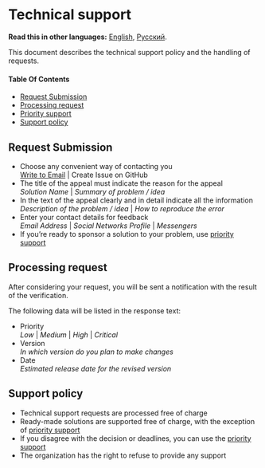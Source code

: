 # Technical support

**Read this in other languages:** 
[English](SUPPORT.md), 
[Русский](SUPPORT_RU.md).

This document describes the technical support policy and the handling of requests.

#### Table Of Contents
* [Request Submission](#request-submission)
* [Processing request](#processing-request)
* [Priority support](https://www.septdir.com/support#priority)
* [Support policy](#support-policy)

## Request Submission 
* Choose any convenient way of contacting you  
[Write to Email](mailto:support@septdir.com) | Create Issue on GitHub 
* The title of the appeal must indicate the reason for the appeal  
*Solution Name* | *Summary of problem / idea*
* In the text of the appeal clearly and in detail indicate all the information  
*Description of the problem / idea* | *How to reproduce the error*
* Enter your contact details for feedback  
*Email Address* | *Social Networks Profile* | *Messengers*
* If you’re ready to sponsor a solution to your problem, use [priority support](https://www.septdir.com/support#priority)

## Processing request
After considering your request, you will be sent a notification with the result of the verification.

The following data will be listed in the response text:
* Priority  
*Low* | *Medium* | *High* | *Critical*
* Version  
*In which version do you plan to make changes*
* Date  
*Estimated release date for the revised version*

## Support policy
* Technical support requests are processed free of charge
* Ready-made solutions are supported free of charge, with the exception of [priority support](https://www.septdir.com/support#priority)
* If you disagree with the decision or deadlines, you can use the [priority support](https://www.septdir.com/support#priority)
* The organization has the right to refuse to provide any support